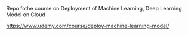 Repo fothe course on Deployment of Machine Learning, Deep Learning Model on Cloud


https://www.udemy.com/course/deploy-machine-learning-model/
